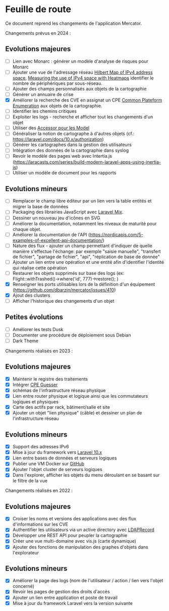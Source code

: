 # Feuille de route

Ce document reprend les changements de l'application Mercator.

Changements prévus en 2024 :

## Evolutions majeures

- [ ] Lien avec Monarc : générer un modèle d'analyse de risques pour Monarc
- [ ] Ajouter une vue de l'adressage réseau [Hilbert Map of IPv4 address space](https://bl.ocks.org/vasturiano/8aceecba58f115c81853879a691fd94f), [Measuring the use of IPv4 space with Heatmaps](https://www.caida.org/archive/arin-heatmaps/) identifier le nombre de périphériques par sous-réseau.
- [ ] Ajouter des champs personnalisés aux objets de la cartographie
- [ ] Générer un annuaire de crise
- [x] Améliorer la recherche des CVE en assignat un CPE [Common Plateform Enumeration](https://nvd.nist.gov/products/cpe) aux objets de la cartographie.
- [ ] Identifier les chemins critiques
- [ ] Exploiter les logs - recherche et afficher tout les changements d'un objet
- [ ] Utiliser des [Accessor pour les Model](https://laravel.com/docs/9.x/eloquent-mutators#defining-a-mutator)
- [ ] Généraliser la notion de cartographe à d'autres objets (cf.: https://laravel.com/docs/10.x/authorization)
- [ ] Générer les cartographes dans la gestion des utilisateurs
- [ ] Intégration des données de la cartographie dans syslog
- [ ] Revoir le modèle des pages web avec Intertia.js (https://laracasts.com/series/build-modern-laravel-apps-using-inertia-js)
- [ ] Utiliser un modèle de document pour les rapports

## Evolutions mineurs

- [ ] Remplacer le champ libre éditeur par un lien vers la table entités et migrer la base de données
- [ ] Packaging des librairies JavaScript avec [Laravel Mix](https://laravel-mix.com/).
- [ ] Dessiner un nouveau jeu d'icônes en SVG
- [ ] Améliorer la documentation, notamment les niveaux de maturité pour chaque objet.
- [ ] Améliorer la documentation de l'API (https://nordicapis.com/5-examples-of-excellent-api-documentation/)
- [ ] Nature des flux - ajouter un champ permettant d'indiquer de quelle manière s'effectue l'échange: par exemple "saisie manuelle", "transfert de fichier", "partage de fichier", "api", "réplication de base de donnée"
- [ ] Ajouter un lien entre une opération et une entité afin d'identifier l'identité qui réalise cette opération
- [ ] Restaurer les objets supprimés sur base des logs (ex: Flight::withTrashed()->where('id', 777)->restore(); )
- [x] Renseigner les ports utilisables lors de la définition d'un équipement (https://github.com/dbarzin/mercator/issues/410)
- [x] Ajout des clusters
- [ ] Afficher l'historique des changements d'un objet

## Petites évolutions

- [ ] Améliorer les tests Dusk
- [ ] Documenter une procédure de déploiement sous Debian
- [ ] Dark Theme

Changements réalisés en 2023 :

## Evolutions majeures

- [x] Maintenir le registre des traitements
- [x] Intégrer [CPE Guesser](https://github.com/cve-search/cpe-guesser)
- [x] schémas de l'infrastructure réseau physique
- [x] Lien entre router physique et logique ainsi que les commutateurs logiques et physiques
- [x] Carte des actifs par rack, bâtiment/salle et site
- [x] Ajouter un objet "lien physique" (câble) et dessiner un plan de l'infrastructure réseau

## Evolutions mineurs

- [x] Support des adresses IPv6
- [x] Mise à jour du framework vers [Laravel 10.x](https://laravel.com/docs/10.x)
- [x] Lien entre bases de données et serveurs logiques
- [x] Publier une VM Docker sur [GitHub](https://ghcr.io)
- [x] Ajouter l'objet cluster de serveurs logiques
- [x] Dans l'explorer, afficher les objets du menu déroulant en se basant sur le filtre de la vue  

Changements réalisés en 2022 :

## Evolutions majeures

- [x] Croiser les noms et versions des applications avec des flux d'informations sur les CVE
- [x] Authentifier les utilisateurs via un active directory avec [LDAPRecord](https://ldaprecord.com/)
- [x] Développer une REST API pour peupler la cartographie
- [x] Créer une vue multi-domaine avec vis.js (carte dynamique)
- [x] Ajouter des fonctions de manipulation des graphes d'objets dans l'explorateur

## Evolutions mineurs
- [x] Améliorer la page des logs (nom de l'utilisateur / action / lien vers l'objet concerné)
- [x] Revoir les pages de gestion des droits d'accès
- [x] Ajouter un lien entre application et poste de travail
- [x] Mise à jour du framework Laravel vers la version suivante
